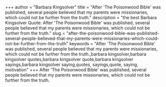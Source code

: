 +++
author = "Barbara Kingsolver"
title = "After 'The Poisonwood Bible' was published, several people believed that my parents were missionaries, which could not be further from the truth."
description = "the best Barbara Kingsolver Quote: After 'The Poisonwood Bible' was published, several people believed that my parents were missionaries, which could not be further from the truth."
slug = "after-the-poisonwood-bible-was-published-several-people-believed-that-my-parents-were-missionaries-which-could-not-be-further-from-the-truth"
keywords = "After 'The Poisonwood Bible' was published, several people believed that my parents were missionaries, which could not be further from the truth.,barbara kingsolver,barbara kingsolver quotes,barbara kingsolver quote,barbara kingsolver sayings,barbara kingsolver saying,quotes, sayings,quote, saying, motivation"
+++
After 'The Poisonwood Bible' was published, several people believed that my parents were missionaries, which could not be further from the truth.
